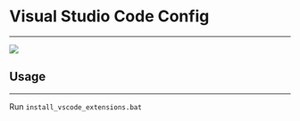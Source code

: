 # Visual Studio Code Config
---
![](https://res.cloudinary.com/mokkapps/image/upload/v1655297178/blog/how-i-increased-my-productivity-with-visual-code/cover_phqefo.png)

## Usage
---

Run `install_vscode_extensions.bat` 